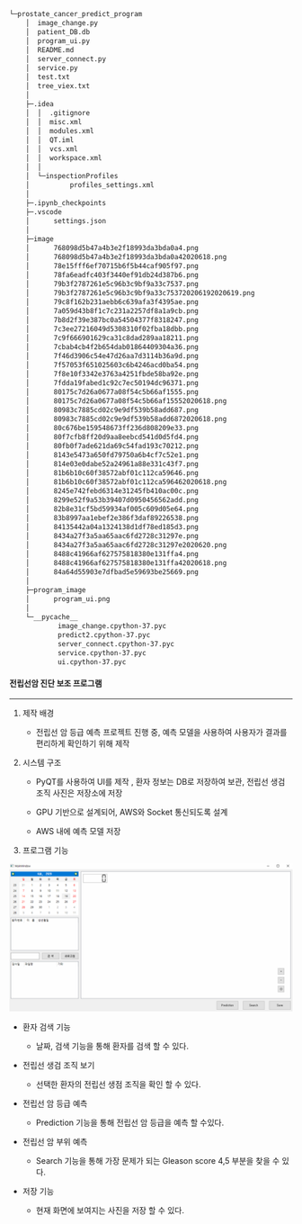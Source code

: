 ```
└─prostate_cancer_predict_program
    │  image_change.py
    │  patient_DB.db
    │  program_ui.py
    │  README.md
    │  server_connect.py
    │  service.py
    │  test.txt
    │  tree_viex.txt
    │  
    ├─.idea
    │  │  .gitignore
    │  │  misc.xml
    │  │  modules.xml
    │  │  QT.iml
    │  │  vcs.xml
    │  │  workspace.xml
    │  │  
    │  └─inspectionProfiles
    │          profiles_settings.xml
    │          
    ├─.ipynb_checkpoints
    ├─.vscode
    │      settings.json
    │      
    ├─image
    │      768098d5b47a4b3e2f18993da3bda0a4.png
    │      768098d5b47a4b3e2f18993da3bda0a42020618.png
    │      78e15fff6ef70715b6f5b44caf905f97.png
    │      78fa6eadfc403f3440ef91db24d387b6.png
    │      79b3f2787261e5c96b3c9bf9a33c7537.png
    │      79b3f2787261e5c96b3c9bf9a33c753720206192020619.png
    │      79c8f162b231aebb6c639afa3f4395ae.png
    │      7a059d43b8f1c7c231a2257df8a1a9cb.png
    │      7b8d2f39e387bc0a54504377f8318247.png
    │      7c3ee27216049d5308310f02fba18dbb.png
    │      7c9f666901629ca31c8dad289aa18211.png
    │      7cbab4cb4f2b654dab01864409304a36.png
    │      7f46d3906c54e47d26aa7d3114b36a9d.png
    │      7f57053f651025603c6b4246acd0ba54.png
    │      7f8e10f3342e3763a4251fbde58ba92e.png
    │      7fdda19fabed1c92c7ec50194dc96371.png
    │      80175c7d26a0677a08f54c5b66af1555.png
    │      80175c7d26a0677a08f54c5b66af15552020618.png
    │      80983c7885cd02c9e9df539b58add687.png
    │      80983c7885cd02c9e9df539b58add6872020618.png
    │      80c676be159548673ff236d808209e33.png
    │      80f7cfb8ff20d9aa8eebcd541d0d5fd4.png
    │      80fb0f7ade621da69c54fad193c70212.png
    │      8143e5473a650fd79750a6b4cf7c52e1.png
    │      814e03e0dabe52a24961a88e331c43f7.png
    │      81b6b10c60f38572abf01c112ca59646.png
    │      81b6b10c60f38572abf01c112ca596462020618.png
    │      8245e742febd6314e31245fb410ac00c.png
    │      8299e52f9a53b39407d0950456562add.png
    │      82b8e31cf5bd59934af005c609d05e64.png
    │      83b8997aa1ebef2e386f3daf89226538.png
    │      84135442a04a1324138d1df78ed185d3.png
    │      8434a27f3a5aa65aac6fd2728c31297e.png
    │      8434a27f3a5aa65aac6fd2728c31297e2020620.png
    │      8488c41966af627575818380e131ffa4.png
    │      8488c41966af627575818380e131ffa42020618.png
    │      84a64d55903e7dfbad5e59693be25669.png
    │      
    ├─program_image
    │      program_ui.png
    │      
    └─__pycache__
            image_change.cpython-37.pyc
            predict2.cpython-37.pyc
            server_connect.cpython-37.pyc
            service.cpython-37.pyc
            ui.cpython-37.pyc
```







#### 전립선암 진단 보조 프로그램

---

1. 제작 배경 

   * 전립선 암 등급 예측 프로젝트 진행 중, 예측 모델을 사용하여 사용자가 결과를 편리하게 확인하기 위해 제작

   

2. 시스템 구조

   * PyQT를 사용하여 UI를 제작 , 환자 정보는 DB로 저장하여 보관, 전립선 생검 조직 사진은 저장소에 저장

   * GPU 기반으로 설계되어, AWS와 Socket 통신되도록 설계

   * AWS 내에 예측 모델 저장

     

3.  프로그램 기능

   ![program_ui](.\program_image\program_ui.png)

   * 환자 검색 기능

     * 날짜, 검색 기능을 통해 환자를 검색 할 수 있다.

       

   * 전립선 생검 조직 보기

     * 선택한 환자의 전립선 생점 조직을 확인 할 수 있다.

       

   * 전립선 암 등급 예측

     * Prediction 기능을 통해 전립선 암 등급을 예측 할 수있다.

       

   * 전립선 암 부위 예측

     * Search 기능을 통해 가장 문제가 되는 Gleason score 4,5 부분을 찾을 수 있다.

       

   * 저장 기능

     * 현재 화면에 보여지는 사진을 저장 할 수 있다.